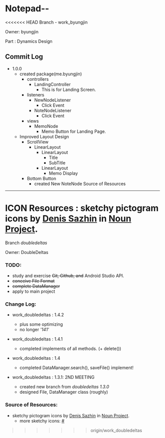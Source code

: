 Notepad--
===
<<<<<<< HEAD
Branch - work_byungjin
   
Owner: byungjin

Part : Dynamics Design

Commit Log
---
+ 1.0.0
    + created package(me.byungjin)
        + controllers
            + LandingController
                + This is for Landing Screen.                
        + listeners
            + NewNodeListener
                + Click Event
            + NoteNodeListener
                + Click Event
        + views
            + MemoNode
                + Memo Button for Landing Page.
    + Improved Layout Design
        + ScrollView
            + LinearLayout
                + LinearLayout
                    + Title
                    + SubTitle
                + LinearLayout
                    + Memo Display
        + Bottom Button
            + created New NoteNode
Source of Resources
---
 ICON Resources : sketchy pictogram icons by [Denis Sazhin](https://thenounproject.com/iconka/, "Click to go to his profile") in [Noun Project](https://thenounproject.com/, "click to go to Noun Project").
=======
Branch _doubledeltas_

Owner: DoubleDeltas

### TODO:
+ study and exercise ~~Git, Github, and~~ Android Studio API.
+ ~~conceive File Format~~
+ ~~complete DataManager~~
+ apply to main project 

### Change Log:
+ work_doubledeltas : 1.4.2
    + plus some optimizing
    + no longer _'141'_

+ work_doubledeltas : 1.4.1
    + completed implements of all methods. (+ delete())

+ work_doubledeltas : 1.4
    + completed DataManager.search(), saveFile() implement!

+ work_doubledeltas : 1.3.1: 2ND MEETING
    + created new branch from _doubledeltas 1.3.0_
    + designed File, DataManager class (roughly) 

### Source of Resources:
 * sketchy pictogram icons by [Denis Sazhin](https://thenounproject.com/iconka/ "Click to go to the profile") in [Noun Project](https://thenounproject.com/, "click to go to Noun Project").
    + more sketchy icons: [#](https://thenounproject.com/iconka/collection/sketchy-icons/ "Click to the collection")
>>>>>>> origin/work_doubledeltas
